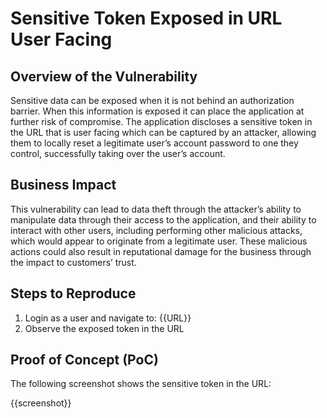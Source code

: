# Sensitive Token Exposed in URL User Facing

## Overview of the Vulnerability

Sensitive data can be exposed when it is not behind an authorization barrier. When this information is exposed it can place the application at further risk of compromise. The application discloses a sensitive token in the URL that is user facing which can be captured by an attacker, allowing them to locally reset a legitimate user’s account password to one they control, successfully taking over the user’s account.

## Business Impact

This vulnerability can lead to data theft through the attacker’s ability to manipulate data through their access to the application, and their ability to interact with other users, including performing other malicious attacks, which would appear to originate from a legitimate user. These malicious actions could also result in reputational damage for the business through the impact to customers’ trust.

## Steps to Reproduce

1. Login as a user and navigate to: {{URL}}
1. Observe the exposed token in the URL

## Proof of Concept (PoC)

The following screenshot shows the sensitive token in the URL:

{{screenshot}}
